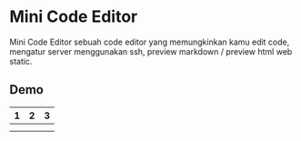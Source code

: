 # Mini Code Editor

Mini Code Editor sebuah code editor yang memungkinkan kamu edit code, mengatur server menggunakan ssh, preview markdown / preview html web static.

## Demo 

| 1 | 2 | 3 |
|---|---|---|
|   |   |   |
|   |   |   |


